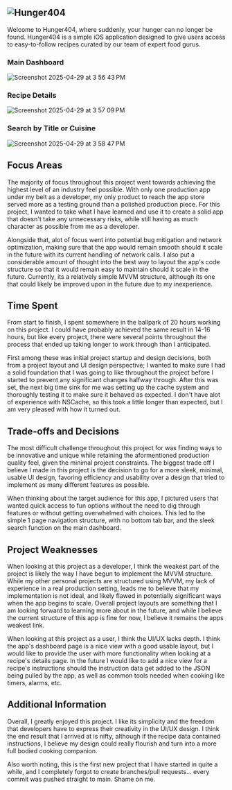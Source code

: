 ## ![Hunger404](https://github.com/user-attachments/assets/18f08c94-26bc-40a6-b3ec-250275493be4)
Welcome to Hunger404, where suddenly, your hunger can no longer be found. Hunger404 is a simple iOS application designed to give users access to easy-to-follow recipes curated by our team of expert food gurus.

### Main Dashboard
![Screenshot 2025-04-29 at 3 56 43 PM](https://github.com/user-attachments/assets/cb46ec44-78da-4eb2-91c1-9cf9fe7d69eb)

### Recipe Details
![Screenshot 2025-04-29 at 3 57 09 PM](https://github.com/user-attachments/assets/2e2bbe43-a24a-4eba-b9f0-d905022c98d4)

### Search by Title or Cuisine
![Screenshot 2025-04-29 at 3 58 47 PM](https://github.com/user-attachments/assets/017305e1-0efd-4c4b-9083-cc2955aa2f47)

## Focus Areas
The majority of focus throughout this project went towards achieving the highest level of an industry feel possible. With only one production app under my belt as a developer, my only product to reach the app store served more as a testing ground than a polished production piece. For this project, I wanted to take what I have learned and use it to create a solid app that doesn't take any unnecessary risks, while still having as much character as possible from me as a developer.

Alongside that, alot of focus went into potential bug mitigation and network optimization, making sure that the app would remain smooth should it scale in the future with its current handling of network calls. I also put a considerable amount of thought into the best way to layout the app's code structure so that it would remain easy to maintain should it scale in the future. Currently, its a relatively simple MVVM structure, although its one that could likely be improved upon in the future due to my inexperience.

## Time Spent
From start to finish, I spent somewhere in the ballpark of 20 hours working on this project. I could have probably achieved the same result in 14-16 hours, but like every project, there were several points throughout the process that ended up taking longer to work through than I anticipated. 

First among these was initial project startup and design decisions, both from a project layout and UI design perspective; I wanted to make sure I had a solid foundation that I was going to like throughout the project before I started to prevent any significant changes halfway through. After this was set, the next big time sink for me was setting up the cache system and thoroughly testing it to make sure it behaved as expected. I don't have alot of experience with NSCache, so this took a little longer than expected, but I am very pleased with how it turned out.

## Trade-offs and Decisions
The most difficult challenge throughout this project for was finding ways to be innovative and unique while retaining the aformentioned production quality feel, given the minimal project constraints. The biggest trade off I believe I made in this project is the decision to go for a more sleek, minimal, usable UI design, favoring efficiency and usability over a design that tried to implement as many different features as possible.

When thinking about the target audience for this app, I pictured users that wanted quick access to fun options without the need to dig through features or without getting overwhelmed with choices. This led to the simple 1 page navigation structure, with no bottom tab bar, and the sleek search function on the main dashboard.

## Project Weaknesses
When looking at this project as a developer, I think the weakest part of the project is likely the way I have begun to implement the MVVM structure. While my other personal projects are structured using MVVM, my lack of experience in a real production setting, leads me to believe that my implementation is not ideal, and likely flawed in potentially significant ways when the app begins to scale. Overall project layouts are something that I am looking forward to learning more about in the future, and while I believe the current structure of this app is fine for now, I believe it remains the apps weakest link.

When looking at this project as a user, I think the UI/UX lacks depth. I think the app's dashboard page is a nice view with a good usable layout, but I would like to provide the user with more functionality when looking at a recipe's details page. In the future I would like to add a nice view for a recipe's instructions should the instruction data get added to the JSON being pulled by the app, as well as common tools needed when cooking like timers, alarms, etc.

## Additional Information
Overall, I greatly enjoyed this project. I like its simplicity and the freedom that developers have to express their creativity in the UI/UX design. I think the end result that I arrived at is nifty, although if the recipe data contained instructions, I believe my design could really flourish and turn into a more full bodied cooking companion.

Also worth noting, this is the first new project that I have started in quite a while, and I completely forgot to create branches/pull requests... every commit was pushed straight to main. Shame on me.
